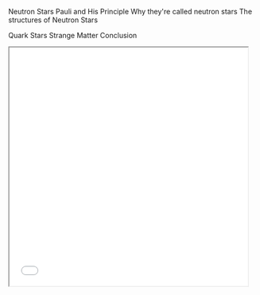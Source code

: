 <!-- Boxes and shit -->

Neutron Stars
Pauli and His Principle
Why they're called neutron stars
The structures of Neutron Stars

Quark Stars
Strange Matter
Conclusion

<iframe style="height:50vmin; width:50vmin;" src="interactive/index.html">
</iframe>